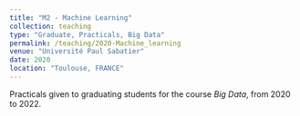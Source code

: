 ```yaml
---
title: "M2 - Machine Learning"
collection: teaching
type: "Graduate, Practicals, Big Data"
permalink: /teaching/2020-Machine_learning
venue: "Université Paul Sabatier"
date: 2020
location: "Toulouse, FRANCE"
---
```


Practicals given to graduating students for the course *Big Data*, from 2020 to 2022.
